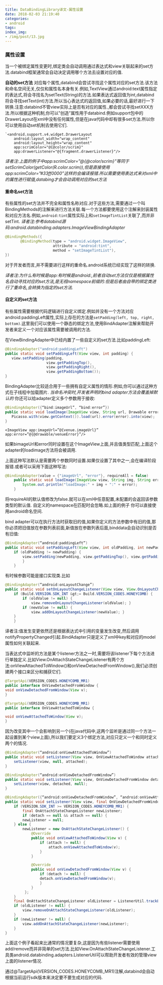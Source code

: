 ```yaml
---
title: DataBindingLibrary译文-属性设置
date: 2018-02-03 21:19:40
categories:
- android
tags:
index_img:
- /img/post/13.jpg
---
```

### 属性设置
当一个被绑定属性变更时,绑定类会自动调用通过表达式和view关联起来的set方法.databind框架通常会自动决定调用哪个方法去设置对应的值.

**自动的set方法**
对应每个属性,databind会尝试寻找这个属性对应的set方法.该方法和命名空间无关,仅仅和属性名本身有关.例如,TextView通过android:text属性指定的表达式,将会寻找名为setText(String)的方法.如果表达式返回值为int,databind将会寻找setText(int)方法.所以当心表达式的返回值,如果必要的话,最好进行一下转换.注意:databind不管view实际上是否有对应的属性.,都会尝试寻找setXXX方法.所以根据这种机制,你可以”创造”属性用于databind.例如support包中的DrawerLayout在xml中没有任何属性,但是在java代码中却有很多set方法.所以你可以使用自动set机制去使用它们.

```
`<android.support.v4.widget.DrawerLayout
    android:layout_width="wrap_content"
    android:layout_height="wrap_content"
    app:scrimColor="@{@color/scrim}"
    app:drawerListener="@{fragment.drawerListener}"/>
```

_译者注:上面的例子中app:scrimColor=”@{@color/scrim}”等同于setScrimColor(getColor(R.color.scrim)),但是直接使用app:scrimColor=”#33ff0000”这样的会编译报错.所以需要使用表达式来对xml中的属性进行赋值,databing才会自动调用对应的set方法_

#### 重命名set方法

有些属性的set方法并不完全和属性名称对应.对于这些方法,需要通过一个叫BindingMethods的注解来进行方法关联.每一个方法都要使用这个注解来封装属性和对应方法名.例如,`android:tint`属性实际上和`setImageTintList`关联了,而并非setTint.
_译者注:参考databind源码:android.databinding.adapters.ImageViewBindingAdapter_

```java
@BindingMethods({
       @BindingMethod(type = "android.widget.ImageView",
                      attribute = "android:tint",
                      method = "setImageTintList"),
})
```

对于开发者而言,并不需要进行这样的重命名.android系统已经实现了这样的转换.

_译者注:为什么有时候是app:有时候是android:,前者自动set方法仅仅是根据属性名自动寻找对应的set方法,是无视namespace前缀的.但是后者由自带的绑定类进行了重命名,会转换为指定的set方法._

#### 自定义的set方法

有些属性需要根据代码逻辑进行自定义绑定.例如并没有一个方法对应android:paddingLeft属性,实际上存在的方法是`setPadding(left, top, right, bottom)`.这里我们可以使用一个静态的绑定方法,使用BindAdapter注解来帮助开发者来定义一个对应该属性需要被调用的方法.

在ViewBindingAdapter中已经内置了一些自定义的set方法.比如paddingLeft:

```java
@BindingAdapter("android:paddingLeft")
public static void setPaddingLeft(View view, int padding) {
   view.setPadding(padding,
                   view.getPaddingTop(),
                   view.getPaddingRight(),
                   view.getPaddingBottom());
}
```

BindingAdapter比较适合用于一些拥有自定义属性的情形.例如,你可以通过这种方式在子线程中加载图片.
_当命名冲突时,开发者声明的bind adapter方法会覆盖掉默认的_
你还可以给adapter定义多个参数用于接收:

```java
@BindingAdapter({“bind:imageUrl”, “bind:error”})
public static void loadImage(ImageView view, String url, Drawable error) {
   Picasso.with(view.getContext()).load(url).error(error).into(view);
}
```

```
<ImageView app:imageUrl=”@{venue.imageUrl}”
app:error=”@{@drawable/venueError}”/>
```

如果bimageUrl和error同时设置在这个ImageView上面,并且值类型匹配,上面这个adapter的loadimage方法将会被调用.

上面这种写法默认是需要两个参数同时设置.如果仅设置了其中之一,会在编译阶段报错.或者可以采用下面这种写法:

```java
@BindingAdapter(value = {"imageUrl", "error"}, requireAll = false)
    public static void loadImage(ImageView view, String img, String error) {
        System.out.println("loadImage:" + img + ":" + error);
    }
```

将requireAll的默认值修改为false.就可以在xml中任意配置,未配置的会返回该参数类型的默认值.
自定义的namespace在匹配时会忽略.如上面的例子
你可以直接使用android命名空间.

bind adapter可以在执行方法时获取旧的值,如果你定义的方法参数中有旧的值,那你必须把旧值放在参数列表前面,新值放在参数列表后面,binddata会自动识别是否有旧值:

```java
@BindingAdapter(“android:paddingLeft”) 
public static void setPaddingLeft(View view, int oldPadding, int newPadding) {
	if (oldPadding != newPadding) { 
		view.setPadding(newPadding, view.getPaddingTop(), view.getPaddingRight(), view.getPaddingBottom()); 
		} 
	}
```

有时候参数可能是接口实现类.比如

```java
@BindingAdapter(“android:onLayoutChange”) 
public static void setOnLayoutChangeListener(View view, View.OnLayoutChangeListener oldValue, View.OnLayoutChangeListener newValue) {
	if (Build.VERSION.SDK_INT &gt;= Build.VERSION_CODES.HONEYCOMB) {
		if (oldValue != null) { 
			view.removeOnLayoutChangeListener(oldValue); }
		if (newValue != null) { 
			view.addOnLayoutChangeListener(newValue); } 
	} 
	}
```

译者注:值发生变更依然还是根据表达式中引用的变量发生改变,然后调用notifyPropertyChanged引起.BindAdapter只是定义了xml中key和对应的model属性如何关联起来.

当表达式中监听的方法是某个listener方法之一时,需要将该listener下每个方法进行单独定义.比如View.OnAttachStateChangeListener有两个方法:onViewAttachedToWindow()和onViewDetachedFromWindow(),我们必须创建两个接口来区分和捕获它们.

```java
@TargetApi(VERSION_CODES.HONEYCOMB_MR1)
public interface OnViewDetachedFromWindow {
void onViewDetachedFromWindow(View v);
}

@TargetApi(VERSION_CODES.HONEYCOMB_MR1)
public interface OnViewAttachedToWindow {

void onViewAttachedToWindow(View v);
}
```

因为改变其中一个会影响到另一个(在java代码中,这两个监听是通过同一个方法一起设置到某个view上面),所以我们要定义3个绑定方法,对应只定义一个和同时定义两个的情况.

```java
@BindingAdapter(“android:onViewAttachedToWindow”)
public static void setListener(View view, OnViewAttachedToWindow attached) {
	setListener(view, null, attached);
}

@BindingAdapter(“android:onViewDetachedFromWindow”)
public static void setListener(View view, OnViewDetachedFromWindow detached) {
	setListener(view, detached, null);
}

@BindingAdapter({“android:onViewDetachedFromWindow”, “android:onViewAttachedToWindow”})
public static void setListener(View view, final OnViewDetachedFromWindow detach,final OnViewAttachedToWindow attach) {
	if (VERSION.SDK_INT >= VERSION_CODES.HONEYCOMB_MR1) {
		final OnAttachStateChangeListener newListener;
		if (detach == null && attach == null) {
		newListener = null;
	} else {
		newListener = new OnAttachStateChangeListener() {
			@Override
			public void onViewAttachedToWindow(View v) {
				if (attach != null) {
					attach.onViewAttachedToWindow(v);
				}
			}

			@Override
			public void onViewDetachedFromWindow(View v) {
				if (detach != null) {
				detach.onViewDetachedFromWindow(v);
				}
			}
		 };
	}
	final OnAttachStateChangeListener oldListener = ListenerUtil.trackListener(view,newListener, R.id.onAttachStateChangeListener);
	if (oldListener != null) {
		view.removeOnAttachStateChangeListener(oldListener);
	}
	if (newListener != null) {
		view.addOnAttachStateChangeListener(newListener);
	}
}
```

上面这个例子看起来比通常的情况要复杂,这是因为有些listener需要使用add/remove而并非简单的set方法.比如View.OnAttachStateChangeListener.工具类android.databinding.adapters.ListenerUtil可以帮助开发者有效的管理view上面的listener情况.

通过@TargetApi(VERSION_CODES.HONEYCOMB_MR1)注解,databind会自动根据当前运行sdk版本来决定要不要生成对应的代码.